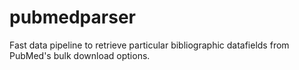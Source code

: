 # pubmedparser
Fast data pipeline to retrieve particular bibliographic datafields from PubMed's bulk download options.
